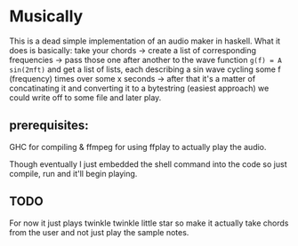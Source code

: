 # Musically
This is a dead simple implementation of an audio maker in haskell.
What it does is basically:
take your chords ->
create a list of corresponding frequencies -> 
pass those one after another to the wave function `g(f) = A sin(2πft)` and get a list of lists, each describing a sin wave cycling some f (frequency) times over some x seconds ->
after that it's a matter of concatinating it and converting it to a bytestring (easiest approach) we could write off to some file and later play.

## prerequisites:
GHC for compiling & ffmpeg for using ffplay to actually play the audio.

Though eventually I just embedded the shell command into the code so just compile, run and it'll begin playing.

## TODO
For now it just plays twinkle twinkle little star so make it actually take chords from the user and not just play the sample notes.
